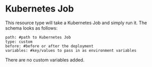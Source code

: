 # Kubernetes Job

This resource type will take a Kubernetes Job and simply run it. The schema looks as follows:

    path: #path to Kubernetes Job
    type: custom
    before: #before or after the deployment
    variables: #key/values to pass in as environment variables

There are no custom variables added.
